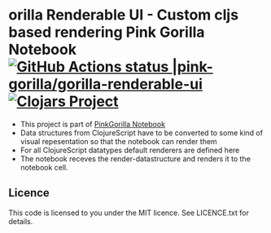 # orilla Renderable UI - Custom cljs based rendering Pink Gorilla Notebook [![GitHub Actions status |pink-gorilla/gorilla-renderable-ui](https://github.com/pink-gorilla/gorilla-renderable-ui/workflows/CI/badge.svg)](https://github.com/pink-gorilla/gorilla-renderable-ui/actions?workflow=CI)[![Clojars Project](https://img.shields.io/clojars/v/org.pinkgorilla/gorilla-renderable-ui.svg)](https://clojars.org/org.pinkgorilla/gorilla-renderable-ui)

- This project is part of [PinkGorilla Notebook](https://github.com/pink-gorilla/gorilla-notebook)
- Data structures from ClojureScript have to be converted to some kind
of visual repesentation so that the notebook can render them
- For all ClojureScript datatypes default renderers are defined here
- The notebook receves the render-datastructure and renders it to the notebook cell.

## Licence

This code is licensed to you under the MIT licence. See LICENCE.txt for details.
